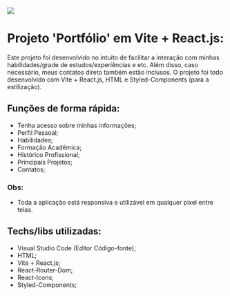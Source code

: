 <img src="https://raw.githubusercontent.com/victorgenari/portfolio/main/src/assets/ProjectImg/projectImg.jpg">

# Projeto 'Portfólio' em Vite + React.js:

Este projeto foi desenvolvido no intuito de facilitar a interação com minhas habilidades/grade de estudos/experiências e etc. Além disso, caso necessário, meus contatos direto também estão inclusos. O projeto foi todo desenvolvido com Vite + React.js, HTML e Styled-Components (para a estilização).

## Funções de forma rápida:

- Tenha acesso sobre minhas informações;
- Perfil Pessoal;
- Habilidades;
- Formação Acadêmica;
- Histórico Profissional;
- Principais Projetos;
- Contatos;

### Obs:

- Toda a aplicação está responsiva e utilizável em qualquer pixel entre telas.

## Techs/libs utilizadas:

- Visual Studio Code (Editor Código-fonte);
- HTML;
- Vite + React.js;
- React-Router-Dom;
- React-Icons;
- Styled-Components;
